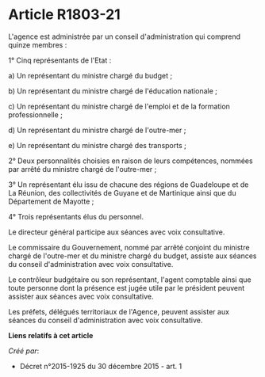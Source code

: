# Article R1803-21

L'agence est administrée par un conseil d'administration qui comprend quinze membres : 

1° Cinq représentants de l'Etat : 

a) Un représentant du ministre chargé du budget ; 

b) Un représentant du ministre chargé de l'éducation nationale ; 

c) Un représentant du ministre chargé de l'emploi et de la formation professionnelle ; 

d) Un représentant du ministre chargé de l'outre-mer ; 

e) Un représentant du ministre chargé des transports ; 

2° Deux personnalités choisies en raison de leurs compétences, nommées par arrêté du ministre chargé de l'outre-mer ; 

3° Un représentant élu issu de chacune des régions de Guadeloupe et de La Réunion, des collectivités de Guyane et de
Martinique ainsi que du Département de Mayotte ; 

4° Trois représentants élus du personnel. 

Le directeur général participe aux séances avec voix consultative. 

Le commissaire du Gouvernement, nommé par arrêté conjoint du ministre chargé de l'outre-mer et du ministre chargé du budget,
assiste aux séances du conseil d'administration avec voix consultative. 

Le contrôleur budgétaire ou son représentant, l'agent comptable ainsi que toute personne dont la présence est jugée utile par
le président peuvent assister aux séances avec voix consultative. 

Les préfets, délégués territoriaux de l'Agence, peuvent assister aux séances du conseil d'administration avec voix
consultative.

**Liens relatifs à cet article**

_Créé par_:

  - Décret n°2015-1925 du 30 décembre 2015 - art. 1
